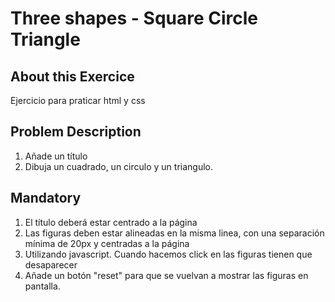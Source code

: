 # Three shapes - Square Circle Triangle

## About this Exercice

Ejercicio para praticar html y css

## Problem Description

1. Añade un título
2. Dibuja un cuadrado, un circulo y un triangulo.

## Mandatory

1. El título deberá estar centrado a la página
2. Las figuras deben estar alineadas en la misma linea, con una separación mínima de 20px y centradas a la página
3. Utilizando javascript. Cuando hacemos click en las figuras tienen que desaparecer
4. Añade un botón "reset" para que se vuelvan a mostrar las figuras en pantalla.
